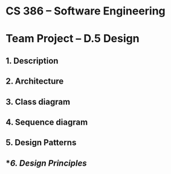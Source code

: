 # **CS 386 – Software Engineering**
# **Team Project – D.5 Design**

## **1. Description**

## **2. Architecture**

## **3. Class diagram**

## **4. Sequence diagram**

## **5. Design Patterns**

## **6. Design Principles*


